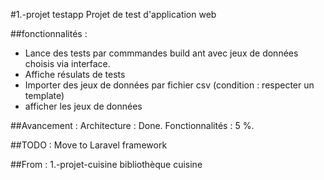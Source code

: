 #1.-projet testapp
Projet de test d'application web


##fonctionnalités :
- Lance des tests par commmandes build ant avec jeux de données choisis via interface.
- Affiche résulats de tests
- Importer des jeux de données par fichier csv (condition : respecter un template)
- afficher les jeux de données

##Avancement :
Architecture : Done.
Fonctionnalités : 5 %.

##TODO :
Move to Laravel framework

##From :
 1.-projet-cuisine
bibliothèque cuisine